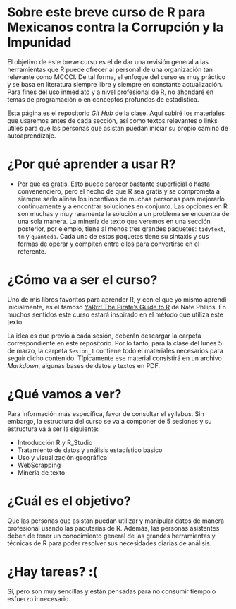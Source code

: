 # Sobre este breve curso de R para Mexicanos contra la Corrupción y la Impunidad

El objetivo de este breve curso es el de dar una revisión general a las herramientas que R puede ofrecer al personal de una organización tan relevante como MCCCI. De tal forma, el enfoque del curso es muy práctico y se basa en literatura siempre libre y siempre en constante actualización. Para fines del uso inmediato y a nivel profesional de R, no ahondaré en temas de programación o en conceptos profundos de estadística. 

Esta página es el repositorio *Git Hub* de la clase. Aquí subiré los materiales que usaremos antes de cada sección, así como textos relevantes o links útiles para que las personas que asistan puedan iniciar su propio camino de autoaprendizaje.

# ¿Por qué aprender a usar R?

* Por que es gratis. Esto puede parecer bastante superficial o hasta convenenciero, pero el hecho de que R sea gratis y se comprometa a siempre serlo alinea los incentivos de muchas personas para mejorarlo continuamente y a encontrar soluciones en conjunto. Las opciones en R son muchas y muy raramente la solución a un problema se encuentra de una sola manera. La minería de texto que veremos en una sección posterior, por ejemplo, tiene al menos tres grandes paquetes: `tidytext`, `tm` y `quanteda`. Cada uno de estos paquetes tiene su sintaxis y sus formas de operar y compiten entre ellos para convertirse en el referente.

# ¿Cómo va a ser el curso?

Uno de mis libros favoritos para aprender R, y con el que yo mismo aprendí inicialmente, es el famoso [YaRrr! The Pirate’s Guide to R](https://bookdown.org/ndphillips/YaRrr/) de Nate Phllips. En muchos sentidos este curso estará inspirado en el método que utiliza este texto.

La idea es que previo a cada sesión, deberán descargar la carpeta correspondiente en este repositorio. Por lo tanto, para la clase del lunes 5 de marzo, la carpeta `Sesion_1` contiene todo el materiales necesarios para seguir dicho contenido. Típicamente ese material consistirá en un archivo *Markdown*, algunas bases de datos y textos en PDF.


# ¿Qué vamos a ver?

Para información más específica, favor de consultar el syllabus. Sin embargo, la estructura del curso se va a componer de 5 sesiones y su estructura va a ser la siguiente:

* Introducción R y R_Studio
* Tratamiento de datos y análisis estadístico básico
* Uso y visualización geográfica
* WebScrapping
* Minería de texto

# ¿Cuál es el objetivo?

Que las personas que asistan puedan utilizar y manipular datos de manera profesional usando las paquterías de R. Además, las personas asistentes deben de tener un conocimiento general de las grandes herramientas y técnicas de R para poder resolver sus necesidades diarias de análisis.

# ¿Hay tareas? :(

Sí, pero son muy sencillas y están pensadas para no consumir tiempo o esfuerzo innecesario.

